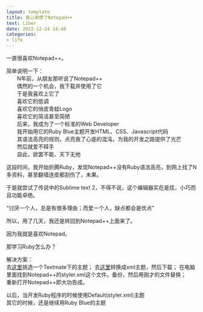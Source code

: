 ```yaml
---
layout: template
title: 真心用惯了Notepad++
text: Liber
date: 2012-12-24 14:48
categories:
- life
---
```


一直很喜欢Notepad++。  

简单说明一下：  
　　N年前，从朋友那听说了Notepad++  
　　偶然的一个机会，我下载并使用了它  
　　于是我喜欢上它了  
　　喜欢它的低调  
　　喜欢它的俏皮青蛙Logo  
　　喜欢它的简洁甚至简陋  
　　后来，我成为了一个标准的Web Developer  
　　我开始用它的Ruby Blue主题开发HTML、CSS、Javascript代码  
　　其语法高亮的规则，点亮我了心底的混沌，为我的开发之路提供了光芒  
　　然后就爱不释手  
　　自此，欲罢不能、天下无他  
  
这段时间，我开始折腾Ruby，发现Notepad++没有Ruby语法高亮，到网上找了N多资料，甚至翻墙连皮都刮伤了，未果。

于是就尝试了传说中的Sublime text 2，不得不说，这个编辑器实在是炫，小巧而且功能卓绝。

“讨厌一个人，总是有很多理由；而爱一个人，缺点都会是优点”

所以，用了几天，我还是转回到Notepad++上面来了。

因为我就是喜欢Notepad。

那学习Ruby怎么办？

解决方案：  
去[这里][0]挑选一个Textmate下的主题；
去[这里][1]转换成xml主题，然后下载；
在电脑里面找到Notepad++的styler.xml这个文件。备份，然后用刚才的文件替换；  
重新打开Notepad++即大功告成。

以后，当开发Ruby程序的时候使用Default(styler.xml)主题  
其它的时候，还是继续用Ruby Blue的主题  

[0]: http://wiki.macromates.com/Themes/UserSubmittedThemes
[1]: http://framework.lojcomm.com.br/tmTheme2nppStyler/

